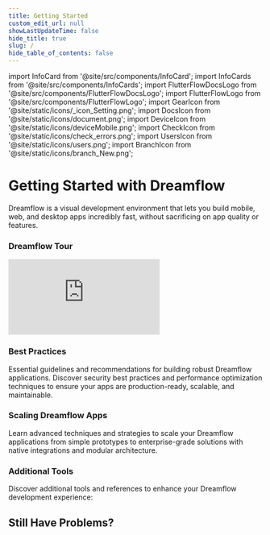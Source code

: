 ```yaml
---
title: Getting Started
custom_edit_url: null
showLastUpdateTime: false
hide_title: true
slug: /
hide_table_of_contents: false
---
```


import InfoCard from '@site/src/components/InfoCard';
import InfoCards from '@site/src/components/InfoCards';
import FlutterFlowDocsLogo from '@site/src/components/FlutterFlowDocsLogo';
import FlutterFlowLogo from '@site/src/components/FlutterFlowLogo';
import GearIcon from '@site/static/icons/_icon_Setting.png';
import DocsIcon from '@site/static/icons/document.png';
import DeviceIcon from '@site/static/icons/deviceMobile.png';
import CheckIcon from '@site/static/icons/check_errors.png';
import UsersIcon from '@site/static/icons/users.png';
import BranchIcon from '@site/static/icons/branch_New.png';




# Getting Started with Dreamflow
Dreamflow is a visual development environment that lets you build mobile, web, and desktop apps incredibly fast, without sacrificing on app quality or features. 



<InfoCards>
    <InfoCard 
      icon="🚀" 
      title="Build Your First App" 
      description="Get started with Dreamflow by building your first Dreamflow app step-by-step." 
      pagePath="/quickstart"
      isLarge={true}
    />
     <InfoCard 
       icon="🗺️" 
       title="App Development Roadmap" 
       description="Learn the three essential layers of app development: UI Layer, Logic Layer, and Data Layer for building Dreamflow applications." 
       pagePath="/roadmap"
       isLarge={true}
     />

</InfoCards>

<p></p>


<p></p>

### Dreamflow Tour

<InfoCards>

 <InfoCard 
      icon="🏗️" 
      title="Dreamflow Builder" 
      description="Explore the Dreamflow Builder interface, learn about the dashboard, widgets panel, and how to navigate the visual development environment." 
      pagePath="/flutterflow-ui/dashboard"
      isLarge={true}
    />

 <InfoCard 
      icon="🔍" 
      title="Building Blocks" 
      description="Dive into the building blocks of the platform: projects, widgets, functions and more." 
      pagePath="/resources"
      isLarge = {true}
    />


</InfoCards>

<p></p>

<div class="video-container"><iframe src="https://www.youtube.com/embed/GpXjU-ieAKU?si=moIEUUGry24CdSJN" title="YouTube video player" frameBorder="0" allow="accelerometer; autoplay; clipboard-write; encrypted-media; gyroscope; picture-in-picture; web-share" referrerpolicy="strict-origin-when-cross-origin" allowfullscreen></iframe></div>






### Best Practices

Essential guidelines and recommendations for building robust Dreamflow applications. Discover security best practices and performance optimization techniques to ensure your apps are production-ready, scalable, and maintainable.

<InfoCards>
  <InfoCard 
    icon="🔐" 
    title="Secure your API Key" 
    description="Learn best practices for keeping your API keys created in Google Cloud Console safe and secure in production applications." 
    pagePath="/best-practices/secure-api-keys"
    isLarge={true}
  />
  <InfoCard 
    icon="🧪" 
    title="Test Your Apps Locally" 
    description="Set up Local Run to debug and validate your app in physical devices." 
    pagePath="/testing/local-run"
  />
  <InfoCard
  icon="📝"
  title="Naming Variables"
  description="Learn Dreamflow naming conventions and best practices for variables, functions, and components to maintain clean, readable code."
  pagePath="/resources/style-guide"
  />
</InfoCards>

### Scaling Dreamflow Apps

Learn advanced techniques and strategies to scale your Dreamflow applications from simple prototypes to enterprise-grade solutions with native integrations and modular architecture.

<InfoCards>
  <InfoCard 
    icon="🔌" 
    title="Integrating Native Plugins in Dreamflow" 
    description="Extend Dreamflow's capabilities by integrating native platform plugins and custom functionality using method channels for advanced app development." 
    pagePath="/concepts/advanced/method-channels"
    isLarge={true}
  />
  <InfoCard 
    icon="🏗️" 
    title="Building Super Apps using Libraries" 
    description="Discover how to create scalable, modular applications using Dreamflow libraries to build complex, maintainable super apps with independent feature libraries." 
    pagePath="https://blog.flutterflow.io/scaling-super-apps-modular-architecture-with-flutterflow-libraries/"
  />
  
</InfoCards>

### Additional Tools

Discover additional tools and references to enhance your Dreamflow development experience: 
<InfoCards>
    <InfoCard 
      icon="⚙️" 
      title="System Requirements" 
      description="Ensure you meet system requirements required to smoothly run Dreamflow application on the web & desktop." 
      pagePath="/before-you-begin/setup-flutterflow" 
    />
    <InfoCard 
      icon="🆕" 
      title="What's New in Dreamflow" 
      description="Follow latest updates, features, and the latest enhancements in Dreamflow." 
      pagePath="https://community.flutterflow.io/c/whats-new-in-flutterflow"
    />

</InfoCards>

## Still Have Problems?

<!-- If you're still experiencing issues or need additional help, here are some resources to get you back on track:

- **[Submit Bug Report](#)** - Report bugs or issues you've encountered
- **[Community Forum](https://community.flutterflow.io)** - Ask questions and get help from the community
- **[Reddit Community](https://www.reddit.com/r/FlutterFlow/)** - Join discussions on Reddit
- **[Documentation Bug](https://github.com/FlutterFlow/flutterflow-documentation/issues)** - Report documentation issues
- **[Contribute to Documentation](https://github.com/FlutterFlow/flutterflow-documentation?tab=readme-ov-file#how-to-contribute)** - Contribution guidelines for contributing to the FlutterFlow documentation site. 
- **[FlutterFlow Support](mailto:support@flutterflow.io)** - Get direct support from the FlutterFlow support team. -->